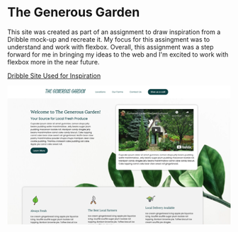 # The Generous Garden

This site was created as part of an assignment to draw inspiration from a Dribble mock-up and recreate it. My focus for this assingment was to understand and work with flexbox. Overall, this assignment was a step forward for me in bringing my ideas to the web and I'm excited to work with flexbox more in the near future.

[Dribble Site Used for Inspiration](https://dribbble.com/shots/15695214--Atmental-Coaching-Landing-Page)

![Screenshot of the site](images/readme-image.png)